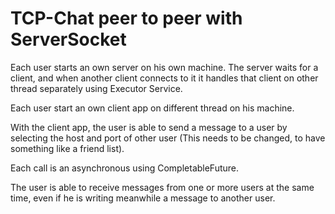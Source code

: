 # TCP-Chat peer to peer with ServerSocket

Each user starts an own server on his own machine. 
The server waits for a client, and when another client connects to it it handles that client on other thread separately using Executor Service.

Each user start an own client app on different thread on his machine. 

With the client app, the user is able to send a message to a user by selecting the host and port of other user (This needs to be changed, to have something like a friend list).

Each call is an asynchronous using CompletableFuture.

The user is able to receive messages from one or more users at the same time, even if he is writing meanwhile a message to another user.
